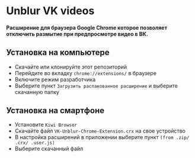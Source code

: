 # Unblur VK videos

#### Расширение для браузера Google Chrome которое позволяет отключить размытие при предпросмотре видео в ВК.

## Установка на компьютере

- Скачайте или клонируйте этот репозиторий
- Перейдите во вкладку `chrome://extensions/` в браузере
- Включите режим разработчика
- Выберите пункт `Загрузить распакованное расширение` и выберите скачанную папку

## Установка на смартфоне

- Установите `Kiwi Browser`
- Скачайте файл `VK-Unblur-Chrome-Extension.crx` на свое устройство
- В настройка расширений в приложении выберите пункт `(from .zip/ .crx/ .user.js)`
- Выберите скачанный файл
